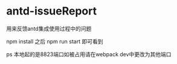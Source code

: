 # antd-issueReport
用来反馈antd集成使用过程中的问题

npm install 之后 npm run start 即可看到

ps 本地起的是8823端口如被占用请在webpack dev中更改为其他端口
